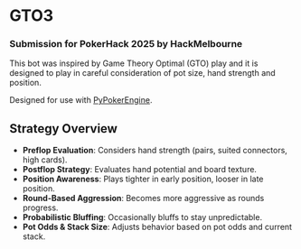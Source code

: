 # GTO3
### Submission for PokerHack 2025 by HackMelbourne

This bot was inspired by Game Theory Optimal (GTO) play and it is designed to play in careful consideration of pot size, hand strength and position.

Designed for use with [PyPokerEngine](https://github.com/ishikota/PyPokerEngine).

## Strategy Overview

- **Preflop Evaluation**: Considers hand strength (pairs, suited connectors, high cards).
- **Postflop Strategy**: Evaluates hand potential and board texture.
- **Position Awareness**: Plays tighter in early position, looser in late position.
- **Round-Based Aggression**: Becomes more aggressive as rounds progress.
- **Probabilistic Bluffing**: Occasionally bluffs to stay unpredictable.
- **Pot Odds & Stack Size**: Adjusts behavior based on pot odds and current stack.
